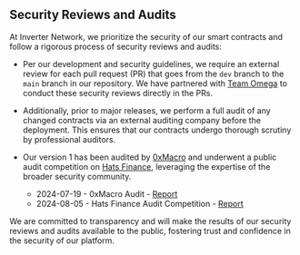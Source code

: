 ## Security Reviews and Audits

At Inverter Network, we prioritize the security of our smart contracts and follow a rigorous process of security reviews and audits:

* Per our development and security guidelines, we require an external review for each pull request (PR) that goes from the `dev` branch to the `main` branch in our repository. We have partnered with [Team Omega](https://teamomega.eth.limo) to conduct these security reviews directly in the PRs.

* Additionally, prior to major releases, we perform a full audit of any changed contracts via an external auditing company before the deployment. This ensures that our contracts undergo thorough scrutiny by professional auditors.

* Our version 1 has been audited by [0xMacro](https://0xmacro.com/) and underwent a public audit competition on [Hats Finance](https://hats.finance/), leveraging the expertise of the broader security community.
  * 2024-07-19 - 0xMacro Audit - [Report](./audits/2024-06-19-macro.pdf)
  * 2024-08-05 - Hats Finance Audit Competition - [Report](./audits/2024-08-05-hats.pdf)

We are committed to transparency and will make the results of our security reviews and audits available to the public, fostering trust and confidence in the security of our platform.